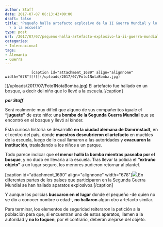 ```yaml
---
author: Staff
date: 2017-07-07 06:13:43+00:00
draft: false
title: "Pequeño halla artefacto explosivo de la II Guerra Mundial y lo lleva\
  \ a la escuela"
type: post
url: /2017/07/07/pequeno-halla-artefacto-explosivo-la-ii-guerra-mundial-lo-lleva-a-la-escuela/
categories:
- Internacional
tags:
- Alemania
- Guerra
---
```



				[caption id="attachment_1689" align="alignnone" width="678"][![](/uploads/2017/07/Foto1NotaBomba.jpg)
](/uploads/2017/07/Foto1NotaBomba.jpg) El artefacto fue hallado en un bosque, a decir del niño que lo llevó a la escuela.[/caption]

_**por Staff**_

Será realmente muy difícil que alguno de sus compañeritos iguale el **“juguete”** de este niño: una **bomba de la Segunda Guerra Mundial** que se encontró en el bosque y llevó al kínder.

Esta curiosa historia se desarrolló **en la ciudad alemana de Damrmstadt**, en el centro del país, donde **maestros descubrieron el artefacto** en muebles de la escuela, luego de lo cual llamaron a las autoridades y **evacuaron la institución**, trasladando a los niños a un parque.

Todo parece indicar que **el menor halló la bomba mientras paseaba por el bosque**, y no dudó en llevarla a la escuela. Tras llevar la policía el **“extraño objeto”** a un lugar seguro, los menores pudieron retornar al plantel.

[caption id="attachment_1690" align="alignnone" width="678"][![](/uploads/2017/07/Foto2NotaBomba.jpg)
](/uploads/2017/07/Foto2NotaBomba.jpg) En diferentes partes de los países que participaron en la Segunda Guerra Mundial se han hallado aparatos explosivos.[/caption]

Y aunque los policías **buscaron en el lugar** donde el pequeño -de quien no se dio a conocer nombre o edad-, **no hallaron** algún otro artefacto similar.

Para terminar, los elementos de seguridad reiteraron la petición a la población para que, si encuentran uno de estos aparatos, llamen a la autoridad y **no lo toquen**, por el contrario, deberán alejarse del objeto.		

